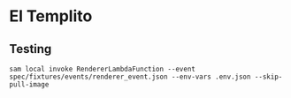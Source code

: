 # El Templito


## Testing

```
sam local invoke RendererLambdaFunction --event spec/fixtures/events/renderer_event.json --env-vars .env.json --skip-pull-image
```
